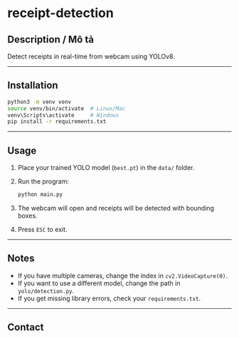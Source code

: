 # receipt-detection

## Description / Mô tả

Detect receipts in real-time from webcam using YOLOv8.  

---

## Installation

```bash
python3 -m venv venv
source venv/bin/activate  # Linux/Mac
venv\Scripts\activate     # Windows
pip install -r requirements.txt
```

---

## Usage 

1. Place your trained YOLO model (`best.pt`) in the `data/` folder.  

2. Run the program:
   ```bash
   python main.py
   ```

3. The webcam will open and receipts will be detected with bounding boxes.  

4. Press `ESC` to exit.  

---

## Notes

- If you have multiple cameras, change the index in `cv2.VideoCapture(0)`.  
- If you want to use a different model, change the path in `yolo/detection.py`.  
- If you get missing library errors, check your `requirements.txt`.  

---

## Contact

